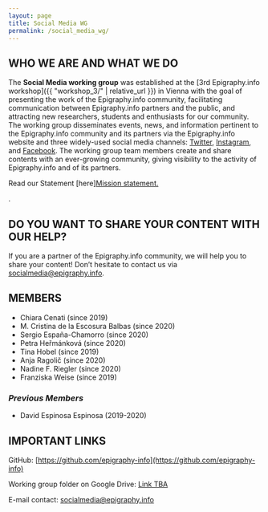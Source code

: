 ```yaml
---
layout: page
title: Social Media WG
permalink: /social_media_wg/
---
```


## WHO WE ARE AND WHAT WE DO

The **Social Media working group** was established at the [3rd Epigraphy.info workshop]({{ "workshop_3/" | relative_url }})
 in Vienna with the goal of presenting the work of the Epigraphy.info community, facilitating communication between Epigraphy.info partners and the public, and attracting new researchers, students and enthusiasts for our community.
The working group disseminates events, news, and information pertinent to the Epigraphy.info community and its partners via the Epigraphy.info website and three widely-used social media channels: [Twitter](https://twitter.com/epigraphy_info), [Instagram](https://www.instagram.com/epigraphy.info/), and [Facebook](https://www.facebook.com/epigraphy.info/). The working group team members create and share contents with an ever-growing community, giving visibility to the activity of Epigraphy.info and of its partners.

Read our Statement [here]<a href="{{site.baseurl}}/documents/Social_Media_Statement.pdf">Mission statement.</a></p>.

## DO YOU WANT TO SHARE YOUR CONTENT WITH OUR HELP?

If you are a partner of the Epigraphy.info community, we will help you to share your content! Don’t hesitate to contact us via <a href = "mailto: socialmedia@epigraphy.info">socialmedia@epigraphy.info</a>.

## MEMBERS

* Chiara Cenati (since 2019)
* M. Cristina de la Escosura Balbas (since 2020)
* Sergio España-Chamorro (since 2020)
* Petra Heřmánková (since 2020)
* Tina Hobel (since 2019)
* Anja Ragolič (since 2020)
* Nadine F. Riegler (since 2020)
* Franziska Weise (since 2019)


<!-- if you want to insert any image, photo
<img src='{{site.baseurl}}/assets/XXX.jpg' style="width:100%;" alt="Image description" align="middle">
-->

### *Previous Members*

* David Espinosa Espinosa (2019-2020)

## IMPORTANT LINKS

GitHub: [https://github.com/epigraphy-info](https://github.com/epigraphy-info)

Working group folder on Google Drive: [Link TBA](https://www.providesomelinkhere.org/")

E-mail contact: [socialmedia@epigraphy.info](mailto:socialmedia@epigraphy.info)
